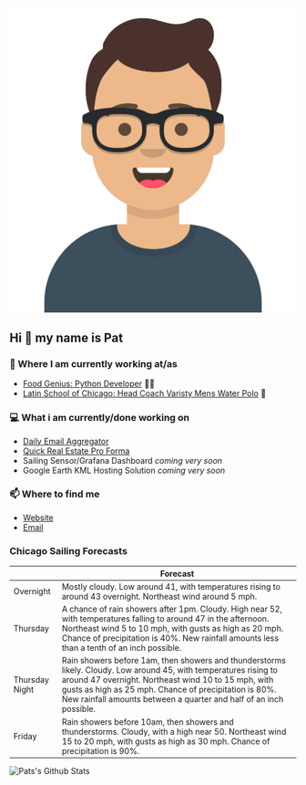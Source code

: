 [![Social banner for p-j-falconer](https://raw.githubusercontent.com/P-J-FALCONER/P-J-FALCONER/master/assets/avataaars.svg)](https://patfalconer.com/)
## Hi :wave: my name is Pat

### 💼 Where I am currently working at/as
- [Food Genius: Python Developer](https://getfoodgenius.com/) 🍔🐍
- [Latin School of Chicago: Head Coach Varisty Mens Water Polo](https://www.latinschool.org/) 🤽


### 💻 What i am currently/done working on
 - [Daily Email Aggregator](https://github.com/P-J-FALCONER/dott_daily_mail)
 - [Quick Real Estate Pro Forma](https://github.com/P-J-FALCONER/henry)
 - Sailing Sensor/Grafana Dashboard *coming very soon*
 - Google Earth KML Hosting Solution *coming very soon*

### 📫 Where to find me
 - [Website](https://patfalconer.com/)
 - [Email](mailto:patrick.j.falconer@gmail.com)


### Chicago Sailing Forecasts
|   | Forecast  |
|---|---|
| Overnight | Mostly cloudy. Low around 41, with temperatures rising to around 43 overnight. Northeast wind around 5 mph. |
| Thursday | A chance of rain showers after 1pm. Cloudy. High near 52, with temperatures falling to around 47 in the afternoon. Northeast wind 5 to 10 mph, with gusts as high as 20 mph. Chance of precipitation is 40%. New rainfall amounts less than a tenth of an inch possible. |
| Thursday Night | Rain showers before 1am, then showers and thunderstorms likely. Cloudy. Low around 45, with temperatures rising to around 47 overnight. Northeast wind 10 to 15 mph, with gusts as high as 25 mph. Chance of precipitation is 80%. New rainfall amounts between a quarter and half of an inch possible. |
| Friday | Rain showers before 10am, then showers and thunderstorms. Cloudy, with a high near 50. Northeast wind 15 to 20 mph, with gusts as high as 30 mph. Chance of precipitation is 90%. |

![Pats's Github Stats](https://github-readme-stats.vercel.app/api?username=p-j-falconer&show_icons=true&theme=radical)
